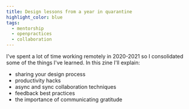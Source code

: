 ```yaml
---
title: Design lessons from a year in quarantine
highlight_color: blue
tags:
  - mentorship
  - openpractices
  - collaboration 
---
```


I've spent a lot of time working remotely in 2020-2021 so I consolidated some of the things I've learned. In this zine I'll explain:

* sharing your design process
* productivity hacks
* async and sync collaboration techniques
* feedback best practices
* the importance of communicating gratitude
